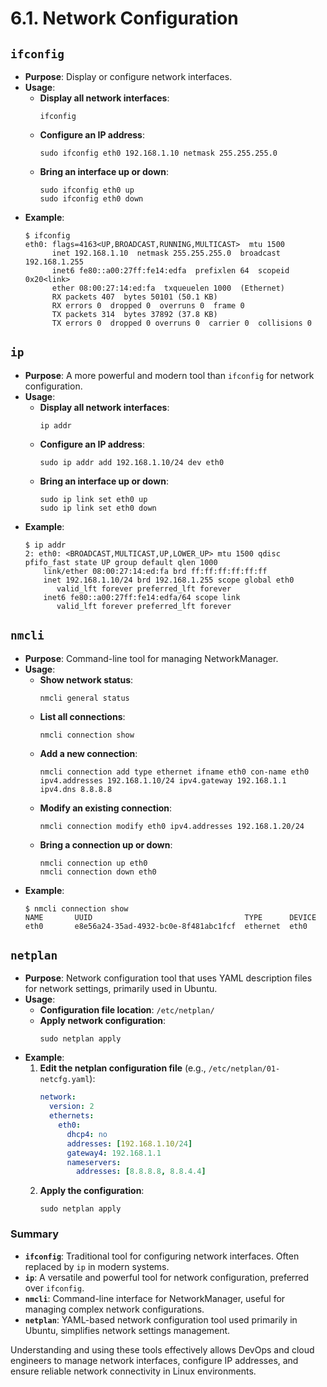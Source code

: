 # 6.1. Network Configuration

## `ifconfig`

- **Purpose**: Display or configure network interfaces.
- **Usage**:
  - **Display all network interfaces**:
    ```
    ifconfig
    ```
  - **Configure an IP address**:
    ```
    sudo ifconfig eth0 192.168.1.10 netmask 255.255.255.0
    ```
  - **Bring an interface up or down**:
    ```
    sudo ifconfig eth0 up
    sudo ifconfig eth0 down
    ```
- **Example**:
  ```
  $ ifconfig
  eth0: flags=4163<UP,BROADCAST,RUNNING,MULTICAST>  mtu 1500
        inet 192.168.1.10  netmask 255.255.255.0  broadcast 192.168.1.255
        inet6 fe80::a00:27ff:fe14:edfa  prefixlen 64  scopeid 0x20<link>
        ether 08:00:27:14:ed:fa  txqueuelen 1000  (Ethernet)
        RX packets 407  bytes 50101 (50.1 KB)
        RX errors 0  dropped 0  overruns 0  frame 0
        TX packets 314  bytes 37892 (37.8 KB)
        TX errors 0  dropped 0 overruns 0  carrier 0  collisions 0
  ```

## `ip`

- **Purpose**: A more powerful and modern tool than `ifconfig` for network configuration.
- **Usage**:
  - **Display all network interfaces**:
    ```
    ip addr
    ```
  - **Configure an IP address**:
    ```
    sudo ip addr add 192.168.1.10/24 dev eth0
    ```
  - **Bring an interface up or down**:
    ```
    sudo ip link set eth0 up
    sudo ip link set eth0 down
    ```
- **Example**:
  ```
  $ ip addr
  2: eth0: <BROADCAST,MULTICAST,UP,LOWER_UP> mtu 1500 qdisc pfifo_fast state UP group default qlen 1000
      link/ether 08:00:27:14:ed:fa brd ff:ff:ff:ff:ff:ff
      inet 192.168.1.10/24 brd 192.168.1.255 scope global eth0
         valid_lft forever preferred_lft forever
      inet6 fe80::a00:27ff:fe14:edfa/64 scope link
         valid_lft forever preferred_lft forever
  ```

## `nmcli`

- **Purpose**: Command-line tool for managing NetworkManager.
- **Usage**:
  - **Show network status**:
    ```
    nmcli general status
    ```
  - **List all connections**:
    ```
    nmcli connection show
    ```
  - **Add a new connection**:
    ```
    nmcli connection add type ethernet ifname eth0 con-name eth0 ipv4.addresses 192.168.1.10/24 ipv4.gateway 192.168.1.1 ipv4.dns 8.8.8.8
    ```
  - **Modify an existing connection**:
    ```
    nmcli connection modify eth0 ipv4.addresses 192.168.1.20/24
    ```
  - **Bring a connection up or down**:
    ```
    nmcli connection up eth0
    nmcli connection down eth0
    ```
- **Example**:
  ```
  $ nmcli connection show
  NAME       UUID                                  TYPE      DEVICE
  eth0       e8e56a24-35ad-4932-bc0e-8f481abc1fcf  ethernet  eth0
  ```

## `netplan`

- **Purpose**: Network configuration tool that uses YAML description files for network settings, primarily used in Ubuntu.
- **Usage**:
  - **Configuration file location**: `/etc/netplan/`
  - **Apply network configuration**:
    ```
    sudo netplan apply
    ```
- **Example**:
  1. **Edit the netplan configuration file** (e.g., `/etc/netplan/01-netcfg.yaml`):
     ```yaml
     network:
       version: 2
       ethernets:
         eth0:
           dhcp4: no
           addresses: [192.168.1.10/24]
           gateway4: 192.168.1.1
           nameservers:
             addresses: [8.8.8.8, 8.8.4.4]
     ```
  2. **Apply the configuration**:
     ```
     sudo netplan apply
     ```

### Summary

- **`ifconfig`**: Traditional tool for configuring network interfaces. Often replaced by `ip` in modern systems.
- **`ip`**: A versatile and powerful tool for network configuration, preferred over `ifconfig`.
- **`nmcli`**: Command-line interface for NetworkManager, useful for managing complex network configurations.
- **`netplan`**: YAML-based network configuration tool used primarily in Ubuntu, simplifies network settings management.

Understanding and using these tools effectively allows DevOps and cloud engineers to manage network interfaces, configure IP addresses, and ensure reliable network connectivity in Linux environments.
